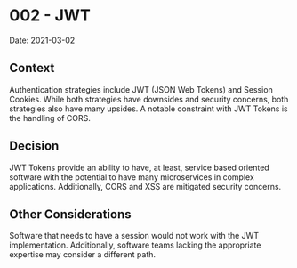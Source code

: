# 002 - JWT
Date: 2021-03-02

## Context

Authentication strategies include JWT (JSON Web Tokens) and Session Cookies. While both strategies have downsides and security concerns, both strategies also have many upsides. A notable constraint with JWT Tokens is the handling of CORS.

## Decision

JWT Tokens provide an ability to have, at least, service based oriented software with the potential to have many microservices in complex applications. Additionally, CORS and XSS are mitigated security concerns.

## Other Considerations

Software that needs to have a session would not work with the JWT implementation. Additionally, software teams lacking the appropriate expertise may consider a different path.
